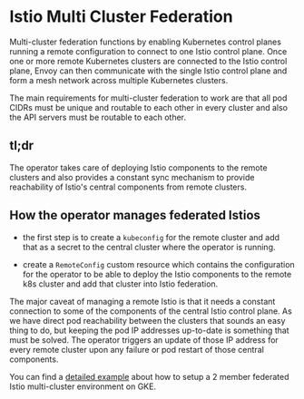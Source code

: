 # Istio Multi Cluster Federation

Multi-cluster federation functions by enabling Kubernetes control planes running a remote configuration to connect to one Istio control plane. Once one or more remote Kubernetes clusters are connected to the Istio control plane, Envoy can then communicate with the single Istio control plane and form a mesh network across multiple Kubernetes clusters.

The main requirements for multi-cluster federation to work are that all pod CIDRs must be unique and routable to each other in every cluster and also the API servers must be routable to each other.

## tl;dr

The operator takes care of deploying Istio components to the remote clusters and also provides a constant sync mechanism to provide reachability of Istio's central components from remote clusters.

## How the operator manages federated Istios

- the first step is to create a `kubeconfig` for the remote cluster and add that as a secret to the central cluster where the operator is running.

- create a `RemoteConfig` custom resource which contains the configuration for the operator to be able to deploy the Istio components to the remote k8s cluster and add that cluster into Istio federation.

The major caveat of managing a remote Istio is that it needs a constant connection to some of the components of the central Istio control plane. As we have direct pod reachability between the clusters that sounds an easy thing to do, but keeping the pod IP addresses up-to-date is something that must be solved. The operator triggers an update of those IP address for every remote cluster upon any failure or pod restart of those central components.

You can find a [detailed example](example/README.md) about how to setup a 2 member federated Istio multi-cluster environment on GKE.
